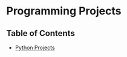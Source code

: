 # Programming Projects

## Table of Contents

* [Python Projects](https://github.com/routingsparks/projects/tree/master/python)
